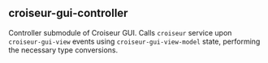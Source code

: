 <!--
SPDX-FileCopyrightText: 2023 Antoine Belvire
SPDX-License-Identifier: GPL-3.0-or-later
-->

## croiseur-gui-controller

Controller submodule of Croiseur GUI. Calls `croiseur` service upon `croiseur-gui-view` events
using `croiseur-gui-view-model` state, performing the necessary type conversions.

